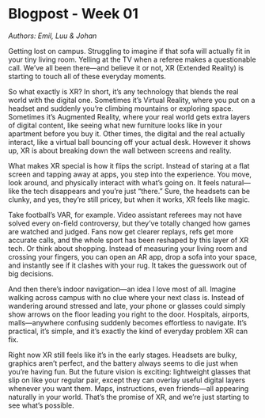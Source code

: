 # Blogpost - Week 01
*Authors: Emil, Luu & Johan*

Getting lost on campus. Struggling to imagine if that sofa will actually fit in your tiny living room. Yelling at the TV when a referee makes a questionable call. We’ve all been there—and believe it or not, XR (Extended Reality) is starting to touch all of these everyday moments.
 
So what exactly is XR? In short, it’s any technology that blends the real world with the digital one. Sometimes it’s Virtual Reality, where you put on a headset and suddenly you’re climbing mountains or exploring space. Sometimes it’s Augmented Reality, where your real world gets extra layers of digital content, like seeing what new furniture looks like in your apartment before you buy it. Other times, the digital and the real actually interact, like a virtual ball bouncing off your actual desk. However it shows up, XR is about breaking down the wall between screens and reality.
 
What makes XR special is how it flips the script. Instead of staring at a flat screen and tapping away at apps, you step into the experience. You move, look around, and physically interact with what’s going on. It feels natural—like the tech disappears and you’re just “there.” Sure, the headsets can be clunky, and yes, they’re still pricey, but when it works, XR feels like magic.
 
Take football’s VAR, for example. Video assistant referees may not have solved every on-field controversy, but they’ve totally changed how games are watched and judged. Fans now get clearer replays, refs get more accurate calls, and the whole sport has been reshaped by this layer of XR tech. Or think about shopping. Instead of measuring your living room and crossing your fingers, you can open an AR app, drop a sofa into your space, and instantly see if it clashes with your rug. It takes the guesswork out of big decisions.
 
And then there’s indoor navigation—an idea I love most of all. Imagine walking across campus with no clue where your next class is. Instead of wandering around stressed and late, your phone or glasses could simply show arrows on the floor leading you right to the door. Hospitals, airports, malls—anywhere confusing suddenly becomes effortless to navigate. It’s practical, it’s simple, and it’s exactly the kind of everyday problem XR can fix.
 
Right now XR still feels like it’s in the early stages. Headsets are bulky, graphics aren’t perfect, and the battery always seems to die just when you’re having fun. But the future vision is exciting: lightweight glasses that slip on like your regular pair, except they can overlay useful digital layers whenever you want them. Maps, instructions, even friends—all appearing naturally in your world. That’s the promise of XR, and we’re just starting to see what’s possible.
